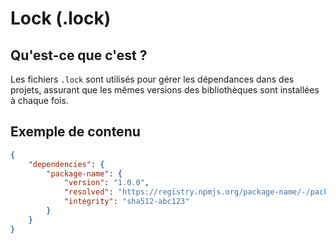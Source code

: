 # Lock (.lock)

## Qu'est-ce que c'est ?
Les fichiers `.lock` sont utilisés pour gérer les dépendances dans des projets, assurant que les mêmes versions des bibliothèques sont installées à chaque fois.

## Exemple de contenu

```json
{
    "dependencies": {
        "package-name": {
            "version": "1.0.0",
            "resolved": "https://registry.npmjs.org/package-name/-/package-name-1.0.0.tgz",
            "integrity": "sha512-abc123"
        }
    }
}
